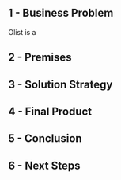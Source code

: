 ## 1 - Business Problem

Olist is a 



## 2 - Premises


## 3 - Solution Strategy


## 4 - Final Product

## 5 - Conclusion


## 6 - Next Steps

